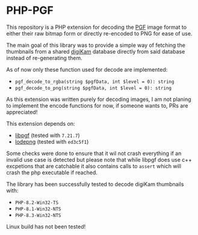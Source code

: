 # PHP-PGF

This repository is a PHP extension for decoding the [PGF](https://en.wikipedia.org/wiki/Progressive_Graphics_File) image format to either their raw bitmap form or directly re-encoded to PNG for ease of use.

The main goal of this library was to provide a simple way of fetching the thumbnails from a shared [digiKam](https://en.wikipedia.org/wiki/Digikam) database directly from said database instead of re-generating them.

As of now only these function used for decode are implemented:
  - `pgf_decode_to_rgba(string $pgfData, int $level = 0): string`
  - `pgf_decode_to_png(string $pgfData, int $level = 0): string`

As this extension was written purely for decoding images, I am not planing to implement the encode functions for now, if someone wants to, PRs are appreciated!

This extension depends on:
  - [libpgf](https://github.com/TheStaticTurtle/libpgf) (tested with `7.21.7`) 
  - [lodepng](https://github.com/lvandeve/lodepng) (tested with `ed3c5f1`)


Some checks were done to ensure that it wil not crash everything if an invalid use case is detected but please note that while libpgf does use c++ excpetions that are catchable it also contains calls to `assert` which will crash the php executable if reached.

The library has been successfully tested to decode digiKam thumbnails with:
  - `PHP-8.2-Win32-TS`
  - `PHP-8.1-Win32-NTS`
  - `PHP-8.3-Win32-NTS`

Linux build has not been tested!